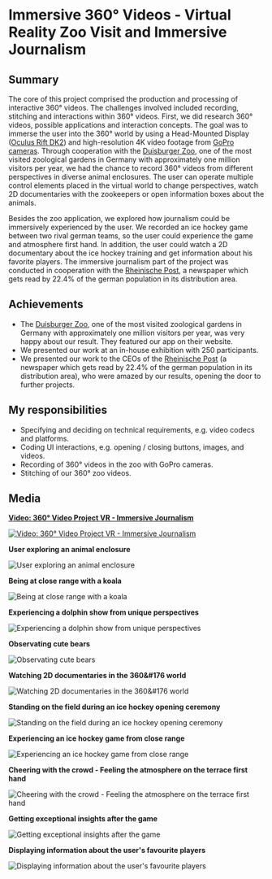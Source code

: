 # Immersive 360° Videos - Virtual Reality Zoo Visit and Immersive Journalism
## Summary
The core of this project comprised the production and processing of interactive 360&#176; videos. The challenges involved included
recording, stitching and interactions within 360&#176; videos. First, we did research 360&#176; videos, possible applications and interaction concepts.
The goal was to immerse the user into the 360&#176; world by using a Head-Mounted Display (<a href="https://www.oculus.com/en-us/dk2/" target="_blank">Oculus Rift DK2</a>) and high-resolution 4K video footage from <a href="https://gopro.com/" target="_blank">GoPro cameras</a>. Through cooperation with the <a href="http://www.zoo-duisburg.de/" target="_blank">Duisburger Zoo</a>, one of the most visited zoological gardens in Germany with approximately one million visitors per year, we had the chance to record 360&#176; videos from different perspectives in diverse animal enclosures. The user can operate multiple control elements placed in the virtual world to change perspectives, watch 2D documentaries with the zookeepers or open information boxes about the animals.

Besides the zoo application, we explored how journalism could be immersively experienced by the user. We recorded an ice hockey game between two rival german teams, so the user could experience the game and atmosphere first hand. In addition, the user could watch a 2D documentary about the ice hockey training and get information about his favorite players. The immersive journalism part of the project was conducted in cooperation with the <a href="http://www.rp-online.de/" target="_blank">Rheinische Post</a>, a newspaper which gets read by 22.4% of the german population in its distribution area.

## Achievements
* The <a href="http://www.zoo-duisburg.de/" target="_blank">Duisburger Zoo</a>, one of the most
visited zoological gardens in Germany with approximately one million visitors per year, was very happy about our result. They featured our app on their website.
* We presented our work at an in-house exhibition with 250 participants.
* We presented our work to the CEOs of the <a href="http://www.rp-online.de/" target="_blank">Rheinische Post</a> (a newspaper which gets read by 22.4% of the german population in its distribution area), who were amazed by our results, opening the door to further projects.

## My responsibilities
* Specifying and deciding on technical requirements, e.g. video codecs and platforms.
* Coding UI interactions, e.g. opening / closing buttons, images, and videos.
* Recording of 360° videos in the zoo with GoPro cameras.
* Stitching of our 360° zoo videos.

## Media
**[Video: 360° Video Project VR - Immersive Journalism](https://www.youtube.com/embed/4a9hLdh53QQ)**

[![Video: 360° Video Project VR - Immersive Journalism](http://img.youtube.com/vi/4a9hLdh53QQ/0.jpg)](https://www.youtube.com/embed/4a9hLdh53QQ)

**User exploring an animal enclosure**

![User exploring an animal enclosure](zoo_experience1.jpg)

**Being at close range with a koala**

![Being at close range with a koala](zoo_experience2.jpg)

**Experiencing a dolphin show from unique perspectives**

![Experiencing a dolphin show from unique perspectives](zoo_experience3.jpg)

**Observating cute bears**

![Observating cute bears](zoo_experience4.jpg)

**Watching 2D documentaries in the 360&#176 world**

![Watching 2D documentaries in the 360&#176 world](zoo_experience5.jpg)

**Standing on the field during an ice hockey opening ceremony**

![Standing on the field during an ice hockey opening ceremony](openingceremony.jpg)

**Experiencing an ice hockey game from close range**

![Experiencing an ice hockey game from close range](gamecloserange.jpg)

**Cheering with the crowd - Feeling the atmosphere on the terrace first hand**

![Cheering with the crowd - Feeling the atmosphere on the terrace first hand](terraceview.jpg)

**Getting exceptional insights after the game**

![Getting exceptional insights after the game](afterthegame.jpg)

**Displaying information about the user's favourite players**

![Displaying information about the user's favourite players](playerinfo.jpg)
